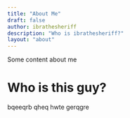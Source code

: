 ```yaml
---
title: "About Me"
draft: false
author: ibrathesheriff
description: "Who is ibrathesheriff?"
layout: "about"
---
```

Some content about me

# Who is this guy?
bqeeqrb qheq hwte gerqgre